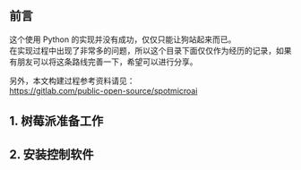 ## 前言

这个使用 Python 的实现并没有成功，仅仅只能让狗站起来而已。  
在实现过程中出现了非常多的问题，所以这个目录下面仅仅作为经历的记录，如果有朋友可以将这条路线完善一下，希望可以进行分享。  

另外，本文构建过程参考资料请见：  
https://gitlab.com/public-open-source/spotmicroai  


## 1. 树莓派准备工作  

## 2. 安装控制软件  